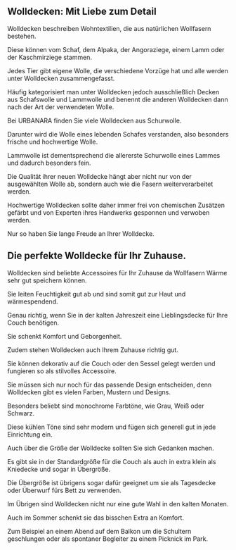 Wolldecken: Mit Liebe zum Detail
--------------------------------

Wolldecken beschreiben Wohntextilien, die aus natürlichen Wollfasern bestehen.

Diese können vom Schaf, dem Alpaka, der Angoraziege, einem Lamm oder der Kaschmirziege stammen.

Jedes Tier gibt eigene Wolle, die verschiedene Vorzüge hat und alle werden unter Wolldecken zusammengefasst.

Häufig kategorisiert man unter Wolldecken jedoch ausschließlich Decken aus Schafswolle und Lammwolle und benennt die anderen Wolldecken dann nach der Art der verwendeten Wolle.

Bei URBANARA finden Sie viele Wolldecken aus Schurwolle.

Darunter wird die Wolle eines lebenden Schafes verstanden, also besonders frische und hochwertige Wolle.

Lammwolle ist dementsprechend die allererste Schurwolle eines Lammes und dadurch besonders fein.

Die Qualität ihrer neuen Wolldecke hängt aber nicht nur von der ausgewählten Wolle ab, sondern auch wie die Fasern weiterverarbeitet werden.

Hochwertige Wolldecken sollte daher immer frei von chemischen Zusätzen gefärbt und von Experten ihres Handwerks gesponnen und verwoben werden.

Nur so haben Sie lange Freude an Ihrer Wolldecke.

Die perfekte Wolldecke für Ihr Zuhause.
---------------------------------------

Wolldecken sind beliebte Accessoires für Ihr Zuhause da Wollfasern Wärme sehr gut speichern können.

Sie leiten Feuchtigkeit gut ab und sind somit gut zur Haut und wärmespendend.

Genau richtig, wenn Sie in der kalten Jahreszeit eine Lieblingsdecke für Ihre Couch benötigen.

Sie schenkt Komfort und Geborgenheit.

Zudem stehen Wolldecken auch Ihrem Zuhause richtig gut.

Sie können dekorativ auf die Couch oder den Sessel gelegt werden und fungieren so als stilvolles Accessoire.

Sie müssen sich nur noch für das passende Design entscheiden, denn Wolldecken gibt es vielen Farben, Mustern und Designs.

Besonders beliebt sind monochrome Farbtöne, wie Grau, Weiß oder Schwarz.

Diese kühlen Töne sind sehr modern und fügen sich generell gut in jede Einrichtung ein.

Auch über die Größe der Wolldecke sollten Sie sich Gedanken machen.

Es gibt sie in der Standardgröße für die Couch als auch in extra klein als Kniedecke und sogar in Übergröße.

Die Übergröße ist übrigens sogar dafür geeignet um sie als Tagesdecke oder Überwurf fürs Bett zu verwenden.

Im Übrigen sind Wolldecken nicht nur eine gute Wahl in den kalten Monaten.

Auch im Sommer schenkt sie das bisschen Extra an Komfort.

Zum Beispiel an einem Abend auf dem Balkon um die Schultern geschlungen oder als spontaner Begleiter zu einem Picknick im Park.


